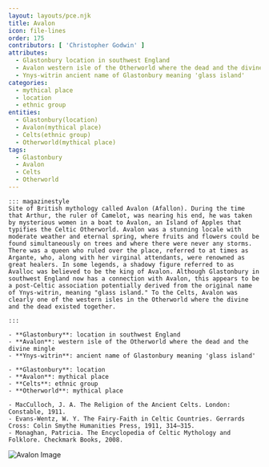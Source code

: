 ```yaml
---
layout: layouts/pce.njk
title: Avalon
icon: file-lines
order: 175
contributors: [ 'Christopher Godwin' ]
attributes:
  - Glastonbury location in southwest England
  - Avalon western isle of the Otherworld where the dead and the divine mingle
  - Ynys-witrin ancient name of Glastonbury meaning 'glass island'
categories:
  - mythical place
  - location
  - ethnic group
entities:
  - Glastonbury(location)
  - Avalon(mythical place)
  - Celts(ethnic group)
  - Otherworld(mythical place)
tags:
  - Glastonbury
  - Avalon
  - Celts
  - Otherworld
---
```

``` tab [group1:Info]
::: magazinestyle
Site of British mythology called Avalon (Afallon). During the time that Arthur, the ruler of Camelot, was nearing his end, he was taken by mysterious women in a boat to Avalon, an Island of Apples that typifies the Celtic Otherworld. Avalon was a stunning locale with moderate weather and eternal spring, where fruits and flowers could be found simultaneously on trees and where there were never any storms. There was a queen who ruled over the place, referred to at times as Argante, who, along with her virginal attendants, were renowned as great healers. In some legends, a shadowy figure referred to as Avalloc was believed to be the king of Avalon. Although Glastonbury in southwest England now has a connection with Avalon, this appears to be a post-Celtic association potentially derived from the original name of Ynys-witrin, meaning "glass island." To the Celts, Avalon was clearly one of the western isles in the Otherworld where the divine and the dead existed together.

:::
```
``` tab [group1:Attributes]
- **Glastonbury**: location in southwest England
- **Avalon**: western isle of the Otherworld where the dead and the divine mingle
- **Ynys-witrin**: ancient name of Glastonbury meaning 'glass island'
```
``` tab [group1:Entities]
- **Glastonbury**: location
- **Avalon**: mythical place
- **Celts**: ethnic group
- **Otherworld**: mythical place
```
``` tab [group1:Sources]
- MacCulloch, J. A. The Religion of the Ancient Celts. London: Constable, 1911.
- Evans-Wentz, W. Y. The Fairy-Faith in Celtic Countries. Gerrards Cross: Colin Smythe Humanities Press, 1911, 314–315.
- Monaghan, Patricia. The Encyclopedia of Celtic Mythology and Folklore. Checkmark Books, 2008.
```
![Avalon Image](['https://upload.wikimedia.org/wikipedia/commons/thumb/0/00/Burne-Jones_Last_Sleep_of_Arthur_in_Avalon_v2.jpg/1200px-Burne-Jones_Last_Sleep_of_Arthur_in_Avalon_v2.jpg'])
